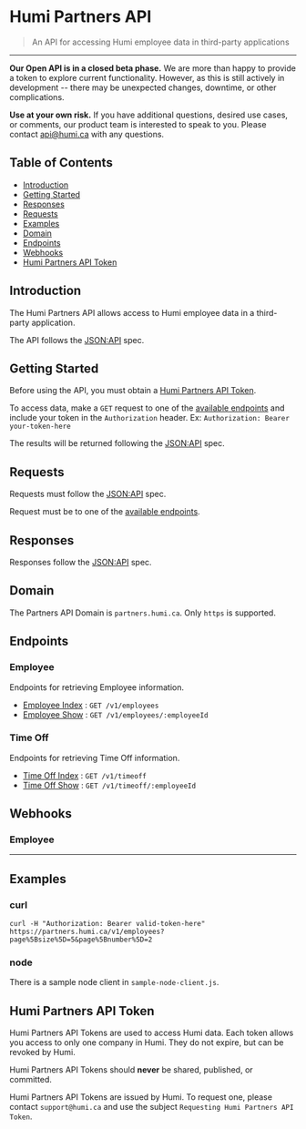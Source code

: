 # Humi Partners API  
> An API for accessing Humi employee data in third-party applications 
<hr>

**Our Open API is in a closed beta phase.** We are more than happy to provide a token to explore current functionality. However, as this is still actively in development -- there may be unexpected changes, downtime, or other complications. 

**Use at your own risk.** If you have additional questions, desired use cases, or comments, our product team is interested to speak to you. Please contact api@humi.ca with any questions.

## Table of Contents
* [Introduction](#introduction)
* [Getting Started](#getting-started)
* [Responses](#responses)
* [Requests](#requests)
* [Examples](#examples)
* [Domain](#domain)
* [Endpoints](#endpoints)
* [Webhooks](#webhooks)
* [Humi Partners API Token](#humi-partners-api-token)

## <a name="introduction"></a>Introduction
The Humi Partners API allows access to Humi employee data in a third-party application.

The API follows the [JSON:API](https://jsonapi.org/) spec.

## <a name="getting-started"></a>Getting Started
Before using the API, you must obtain a [Humi Partners API Token](#humi-partners-api-token).

To access data, make a `GET` request to one of the [available endpoints](#available-endpoints) and include your token in the `Authorization` header. Ex: `Authorization: Bearer your-token-here`

The results will be returned following the [JSON:API](https://jsonapi.org/) spec.

## <a name="requests"></a>Requests

Requests must follow the [JSON:API](https://jsonapi.org/) spec.

Request must be to one of the [available endpoints](#available-endpoints).


## <a name="responses"></a>Responses

Responses follow the [JSON:API](https://jsonapi.org/) spec.


## <a name="domain"></a>Domain

The Partners API Domain is `partners.humi.ca`. Only `https` is supported.

## <a name="endpoints"></a>Endpoints

### Employee

Endpoints for retrieving Employee information.

* [Employee Index](v1/employees/get.md) : `GET /v1/employees`
* [Employee Show](v1/employees/employeeId/get.md) : `GET /v1/employees/:employeeId`

### Time Off

Endpoints for retrieving Time Off information.

* [Time Off Index](v1/timeoff/get.md) : `GET /v1/timeoff`
* [Time Off Show](v1/timeoff/employeeId/get.md) : `GET /v1/timeoff/:employeeId`

## <a name="webhooks"></a>Webhooks

### Employee

------------------------------------------------------------------------------------------


## <a name="examples"></a>Examples
### curl
```
curl -H "Authorization: Bearer valid-token-here" https://partners.humi.ca/v1/employees?page%5Bsize%5D=5&page%5Bnumber%5D=2
```

### node

There is a sample node client in `sample-node-client.js`.

## <a name="humi-partners-api-token"></a>Humi Partners API Token
Humi Partners API Tokens are used to access Humi data. Each token allows you access to only one company in Humi. They do not expire, but can be revoked by Humi.

Humi Partners API Tokens should **never** be shared, published, or committed.

Humi Partners API Tokens are issued by Humi. To request one, please contact `support@humi.ca` and use the subject `Requesting Humi Partners API Token`.
